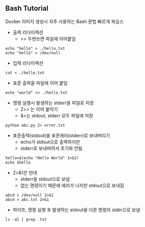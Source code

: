 ## Bash Tutorial
Docker 이미지 생성시 자주 사용하는 Bash 문법 빠르게 복습스

- 출력 리다이렉션
  - \>\> 두번쓰면 파일에 이어붙임
```
echo "hello" > ./hello.txt
echo "hello" > /dev/null
```
- 입력 리다이렉션
```
cat < ./hello.txt
```
- 표준 출력을 파일에 이어 붙임
```
echo "world" >> ./hello.txt
```
- 명령 실행시 발생하는 stderr을 파일로 저장
  - 2>> 는 이어 붙이기
  - &>는 stdout, stderr 모두 파일에 저장
```
python abc.py 2> error.txt
```
- 표준출력(stdout)을 표준에러(stderr)로 보내버리기
  - echo가 stdout으로 출력하지만
  - stderr로 보내버려서 초기화 안됨
```
hello=$(echo "Hello World" 1>&2)
echo $hello
```
- 2>&1은 반대
  - stderr을 stdout으로 보냄
  - 없는 명령이기 때문에 에러가 나지만 stdout으로 보내짐
```
abcd > /dev/null 2>&1
abcd > abc.txt 2>&1
```
- 파이프, 명령 실행 후 발생하는 stdout을 다른 명령의 stdin으로 보냄
```
ls -al | grep .txt
```
